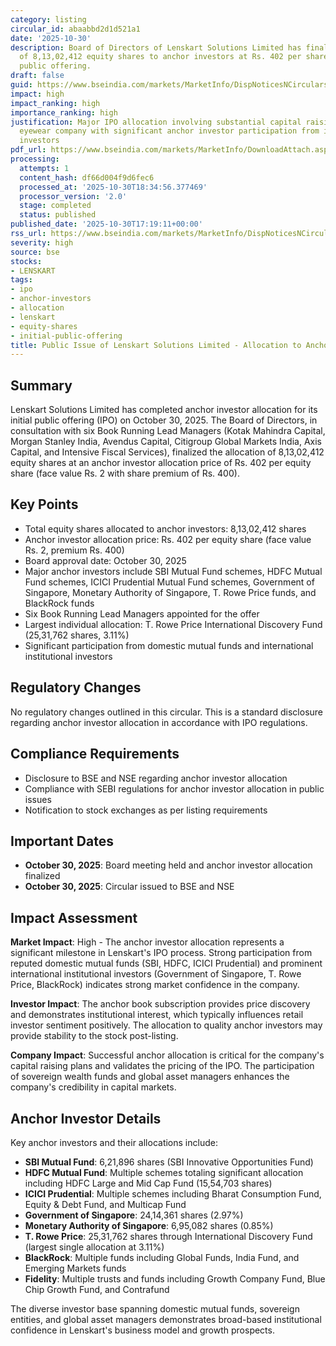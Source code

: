 ```yaml
---
category: listing
circular_id: abaabbd2d1d521a1
date: '2025-10-30'
description: Board of Directors of Lenskart Solutions Limited has finalized allocation
  of 8,13,02,412 equity shares to anchor investors at Rs. 402 per share for its initial
  public offering.
draft: false
guid: https://www.bseindia.com/markets/MarketInfo/DispNoticesNCirculars.aspx?Noticeid={B36ACBB0-CEE0-451D-AFB4-D1A2992FFF95}&noticeno=20251030-63&dt=10/30/2025&icount=63&totcount=63&flag=0
impact: high
impact_ranking: high
importance_ranking: high
justification: Major IPO allocation involving substantial capital raising by prominent
  eyewear company with significant anchor investor participation from institutional
  investors
pdf_url: https://www.bseindia.com/markets/MarketInfo/DownloadAttach.aspx?id=20251030-63&attachedId=1441eb48-724f-459a-bf58-1a5fb7ef4f15
processing:
  attempts: 1
  content_hash: df66d004f9d6fec6
  processed_at: '2025-10-30T18:34:56.377469'
  processor_version: '2.0'
  stage: completed
  status: published
published_date: '2025-10-30T17:19:11+00:00'
rss_url: https://www.bseindia.com/markets/MarketInfo/DispNoticesNCirculars.aspx?Noticeid={B36ACBB0-CEE0-451D-AFB4-D1A2992FFF95}&noticeno=20251030-63&dt=10/30/2025&icount=63&totcount=63&flag=0
severity: high
source: bse
stocks:
- LENSKART
tags:
- ipo
- anchor-investors
- allocation
- lenskart
- equity-shares
- initial-public-offering
title: Public Issue of Lenskart Solutions Limited - Allocation to Anchor Investors
---
```


## Summary

Lenskart Solutions Limited has completed anchor investor allocation for its initial public offering (IPO) on October 30, 2025. The Board of Directors, in consultation with six Book Running Lead Managers (Kotak Mahindra Capital, Morgan Stanley India, Avendus Capital, Citigroup Global Markets India, Axis Capital, and Intensive Fiscal Services), finalized the allocation of 8,13,02,412 equity shares at an anchor investor allocation price of Rs. 402 per equity share (face value Rs. 2 with share premium of Rs. 400).

## Key Points

- Total equity shares allocated to anchor investors: 8,13,02,412 shares
- Anchor investor allocation price: Rs. 402 per equity share (face value Rs. 2, premium Rs. 400)
- Board approval date: October 30, 2025
- Major anchor investors include SBI Mutual Fund schemes, HDFC Mutual Fund schemes, ICICI Prudential Mutual Fund schemes, Government of Singapore, Monetary Authority of Singapore, T. Rowe Price funds, and BlackRock funds
- Six Book Running Lead Managers appointed for the offer
- Largest individual allocation: T. Rowe Price International Discovery Fund (25,31,762 shares, 3.11%)
- Significant participation from domestic mutual funds and international institutional investors

## Regulatory Changes

No regulatory changes outlined in this circular. This is a standard disclosure regarding anchor investor allocation in accordance with IPO regulations.

## Compliance Requirements

- Disclosure to BSE and NSE regarding anchor investor allocation
- Compliance with SEBI regulations for anchor investor allocation in public issues
- Notification to stock exchanges as per listing requirements

## Important Dates

- **October 30, 2025**: Board meeting held and anchor investor allocation finalized
- **October 30, 2025**: Circular issued to BSE and NSE

## Impact Assessment

**Market Impact**: High - The anchor investor allocation represents a significant milestone in Lenskart's IPO process. Strong participation from reputed domestic mutual funds (SBI, HDFC, ICICI Prudential) and prominent international institutional investors (Government of Singapore, T. Rowe Price, BlackRock) indicates strong market confidence in the company.

**Investor Impact**: The anchor book subscription provides price discovery and demonstrates institutional interest, which typically influences retail investor sentiment positively. The allocation to quality anchor investors may provide stability to the stock post-listing.

**Company Impact**: Successful anchor allocation is critical for the company's capital raising plans and validates the pricing of the IPO. The participation of sovereign wealth funds and global asset managers enhances the company's credibility in capital markets.

## Anchor Investor Details

Key anchor investors and their allocations include:

- **SBI Mutual Fund**: 6,21,896 shares (SBI Innovative Opportunities Fund)
- **HDFC Mutual Fund**: Multiple schemes totaling significant allocation including HDFC Large and Mid Cap Fund (15,54,703 shares)
- **ICICI Prudential**: Multiple schemes including Bharat Consumption Fund, Equity & Debt Fund, and Multicap Fund
- **Government of Singapore**: 24,14,361 shares (2.97%)
- **Monetary Authority of Singapore**: 6,95,082 shares (0.85%)
- **T. Rowe Price**: 25,31,762 shares through International Discovery Fund (largest single allocation at 3.11%)
- **BlackRock**: Multiple funds including Global Funds, India Fund, and Emerging Markets funds
- **Fidelity**: Multiple trusts and funds including Growth Company Fund, Blue Chip Growth Fund, and Contrafund

The diverse investor base spanning domestic mutual funds, sovereign entities, and global asset managers demonstrates broad-based institutional confidence in Lenskart's business model and growth prospects.